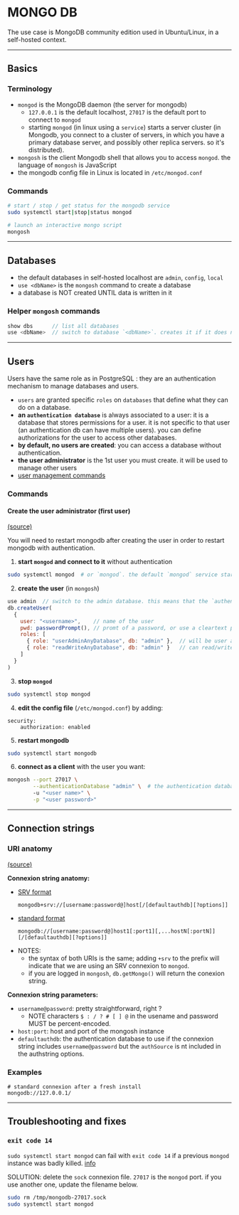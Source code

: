 # MONGO DB

The use case is MongoDB community edition used in Ubuntu/Linux, in a self-hosted context.

---

## Basics

### Terminology 

- `mongod` is the MongoDB daemon (the server for mongodb)
    - `127.0.0.1` is the default localhost, `27017` is the default port to connect to `mongod`
    - starting `mongod` (in linux using a `service`) starts a server cluster (in Mongodb, you connect to a cluster of servers, in which you have a primary database server, and possibly other replica servers. so it's distributed).
- `mongosh` is the client Mongodb shell that allows you to access `mongod`. the language of `mongosh` is JavaScript
- the mongodb config file in Linux is located in `/etc/mongod.conf`

### Commands

```bash
# start / stop / get status for the mongodb service
sudo systemctl start|stop|status mongod

# launch an interactive mongo script
mongosh
```

---

## Databases

- the default databases in self-hosted localhost are `admin`, `config`, `local`
- `use <dbName>` is the `mongosh` command to create a database
- a database is NOT created UNTIL data is written in it

### Helper `mongosh` commands 

```js
show dbs      // list all databases
use <dbName>  // switch to database `<dbName>`. creates it if it does not exist
```

---

## Users

Users have the same role as in PostgreSQL : they are an authentication mechanism to manage databases and users. 
- `users` are granted specific `roles` on `databases` that define what they can do on a database.
- **an `authentication database`** is always associated to a user: it is a database that stores permissions for a user. it is not specific to that user (an authentication db can have multiple users). you can define authorizations for the user to access other databases.
- **by default, no users are created**: you can access a database without authentication.
- **the user administrator** is the 1st user you must create. it will be used to manage other users
- [user management commands](https://www.mongodb.com/docs/manual/reference/command/#std-label-user-management-commands)

### Commands 

#### Create the user administrator (first user)

[(source)](https://www.mongodb.com/docs/manual/tutorial/configure-scram-client-authentication/)

You will need to restart mongodb after creating the user in order to restart mongodb with authentication.

1. **start `mongod` and connect to it** without authentication

```bash
sudo systemctl mongod  # or `mongod`. the default `mongod` service starts without authentication
```

2. **create the user** (in `mongosh`)

```js
use admin  // switch to the admin database. this means that the `authenticationDatabase` for the new user will be `admin`
db.createUser(
  {
    user: "<username>",    // name of the user
    pwd: passwordPrompt(), // promt of a password, or use a cleartext password
    roles: [
      { role: "userAdminAnyDatabase", db: "admin" },  // will be user admin on all dbs
      { role: "readWriteAnyDatabase", db: "admin" }   // can read/write on all dbs
    ]
  }
)
```

3. **stop `mongod`**

```bash
sudo systemctl stop mongod
```

4. **edit the config file** (`/etc/mongod.conf`) by adding:

```
security:
    authorization: enabled
```

5. **restart mongodb**

```bash
sudo systemctl start mongodb
```

6. **connect as a client** with the user you want:

```bash
mongosh --port 27017 \
        --authenticationDatabase "admin" \  # the authentication database where user was creatd. here`admin`, see `use admin` above
        -u "<user name>" \
        -p "<user password>"
```

---

## Connection strings

### URI anatomy 

[(source)](https://www.mongodb.com/docs/manual/reference/connection-string/#find-your-self-hosted-deployment-s-connection-string)

**Connexion string anatomy:**
- [SRV format](https://www.mongodb.com/docs/manual/reference/connection-string/#std-label-connections-dns-seedlist)
    ```
    mongodb+srv://[username:password@]host[/[defaultauthdb][?options]]
    ```
- [standard format](https://www.mongodb.com/docs/manual/reference/connection-string/#find-your-self-hosted-deployment-s-connection-string)
    ```
    mongodb://[username:password@]host1[:port1][,...hostN[:portN]][/[defaultauthdb][?options]]
    ```
- NOTES:
    - the syntax of both URIs is the same; adding `+srv` to the prefix will indicate that we are using an SRV connexion to `mongod`.
    - if you are logged in `mongosh`, `db.getMongo()` will return the conexion string.

**Connexion string parameters:**
- `username@password`: pretty straightforward, right ?
    - NOTE characters `$ : / ? # [ ] @` in the usename and password MUST be percent-encoded.
- `host:port`: host and port of the mongosh instance
- `defaultauthdb`: the authentication database to use if the connexion string includes `username@password` but the `authSource` is nt included in the authstring options.

### Examples

```
# standard connexion after a fresh install
mongodb://127.0.0.1/
```

--- 

## Troubleshooting and fixes

### `exit code 14`

`sudo systemctl start mongod` can fail with `exit code 14` if a previous `mongod` instance was badly killed. [info](https://stackoverflow.com/a/53494635)

SOLUTION: delete the `sock` connexion file. `27017` is the `mongod` port. if you use another one, update the filename below.

```bash
sudo rm /tmp/mongodb-27017.sock
sudo systemctl start mongod
```

